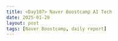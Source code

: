 ```yaml
---
title: <Day107> Naver Boostcamp AI Tech
date: 2025-01-20
layout: post
tags: [Naver Boostcamp, daily report]
---
```

